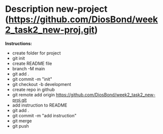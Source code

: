 # Description new-project (https://github.com/DiosBond/week2_task2_new-proj.git)

**Instructions:**
- create folder for project
- git init
- create README file
- branch -M main
- git add .
- git commit -m "init"
- git checkout -b development
- create repo in github
- git remote add origin https://github.com/DiosBond/week2_task2_new-proj.git
- add instruction to README
- git add .
- git commit -m "add instruction"
- git merge
- git push